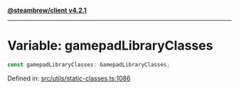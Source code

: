 [**@steambrew/client v4.2.1**](../README.md)

***

# Variable: gamepadLibraryClasses

```ts
const gamepadLibraryClasses: GamepadLibraryClasses;
```

Defined in: [src/utils/static-classes.ts:1086](https://github.com/shdwmtr/plugutil/blob/b52230e3bd417b9353d983856323dee8a90c4f70/client/src/utils/static-classes.ts#L1086)
